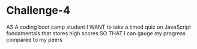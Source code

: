 # Challenge-4

AS A coding boot camp student
I WANT to take a timed quiz on JavaScript fundamentals that stores high scores
SO THAT I can gauge my progress compared to my peers
